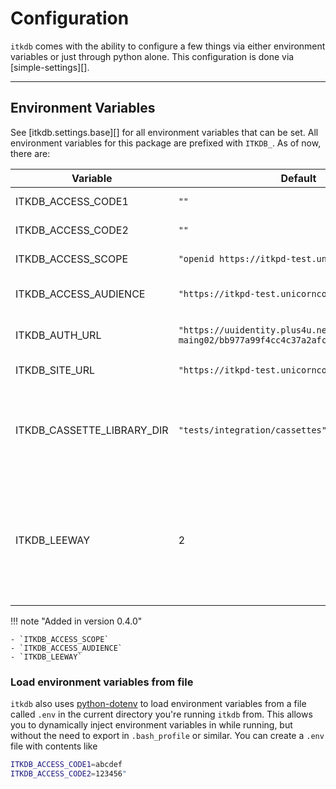 # Configuration

`itkdb` comes with the ability to configure a few things via either environment
variables or just through python alone. This configuration is done via
[simple-settings][].

---

## Environment Variables

See [itkdb.settings.base][] for all environment variables that can be set. All
environment variables for this package are prefixed with `ITKDB_`. As of now,
there are:

| Variable                   | Default                                                                                  | Description                                                                                                                |
| -------------------------- | ---------------------------------------------------------------------------------------- | -------------------------------------------------------------------------------------------------------------------------- |
| ITKDB_ACCESS_CODE1         | `""`                                                                                     | First access code                                                                                                          |
| ITKDB_ACCESS_CODE2         | `""`                                                                                     | Second access code                                                                                                         |
| ITKDB_ACCESS_SCOPE         | `"openid https://itkpd-test.unicorncollege.cz"`                                          | OIDC scope for the API                                                                                                     |
| ITKDB_ACCESS_AUDIENCE      | `"https://itkpd-test.unicorncollege.cz"`                                                 | OIDC aucience for the API                                                                                                  |
| ITKDB_AUTH_URL             | `"https://uuidentity.plus4u.net/uu-oidc-maing02/bb977a99f4cc4c37a2afce3fd599d0a7/oidc/"` | OIDC Authentication url for the API                                                                                        |
| ITKDB_SITE_URL             | `"https://itkpd-test.unicorncollege.cz/"`                                                | Base url for the API                                                                                                       |
| ITKDB_CASSETTE_LIBRARY_DIR | `"tests/integration/cassettes"`                                                          | Local path for storing recorded requests for playback (developer setting)                                                  |
| ITKDB_LEEWAY               | 2                                                                                        | Default amount of time (in seconds) for leeway when checking local machine time against server response for authentication |

!!! note "Added in version 0.4.0"

    - `ITKDB_ACCESS_SCOPE`
    - `ITKDB_ACCESS_AUDIENCE`
    - `ITKDB_LEEWAY`

### Load environment variables from file

`itkdb` also uses [python-dotenv](https://saurabh-kumar.com/python-dotenv/) to
load environment variables from a file called `.env` in the current directory
you're running `itkdb` from. This allows you to dynamically inject environment
variables in while running, but without the need to export in `.bash_profile` or
similar. You can create a `.env` file with contents like

```bash title=".env"
ITKDB_ACCESS_CODE1=abcdef
ITKDB_ACCESS_CODE2=123456"
```
